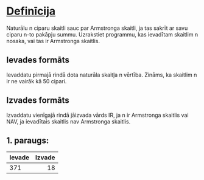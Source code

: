 
# [Definīcija](https://www.codechef.com/problems/SNAPCHAT)
Naturālu n ciparu skaitli sauc par Armstronga skaitli, ja tas sakrīt ar savu ciparu n-to pakāpju summu.
Uzrakstiet programmu, kas ievadītam skaitlim n nosaka, vai tas ir Armstronga skaitlis.

## Ievades formāts
Ievaddatu pirmajā rindā dota naturāla skaitļa n vērtība. Zināms, ka skaitlim n ir ne vairāk kā 50 cipari.

## Izvades formāts
Izvaddatu vienīgajā rindā jāizvada vārds IR, ja n ir Armstronga skaitlis vai NAV, ja ievadītais skaitlis nav Armstronga skaitlis.


## 1. paraugs:
| Ievade | Izvade | 
|--------|-------:|
| 371    | 18   | 
